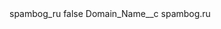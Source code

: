<?xml version="1.0" encoding="UTF-8"?>
<CustomMetadata xmlns="http://soap.sforce.com/2006/04/metadata" xmlns:xsi="http://www.w3.org/2001/XMLSchema-instance" xmlns:xsd="http://www.w3.org/2001/XMLSchema">
    <label>spambog_ru</label>
    <protected>false</protected>
    <values>
        <field>Domain_Name__c</field>
        <value xsi:type="xsd:string">spambog.ru</value>
    </values>
</CustomMetadata>
